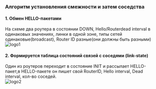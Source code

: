 [logo1]: https://github.com/dbudakov/22.route/blob/master/image/OSPF_steps/1.png
[logo2]: https://github.com/dbudakov/22.route/blob/master/image/OSPF_steps/2.png
[logo3]: https://github.com/dbudakov/22.route/blob/master/image/OSPF_steps/3.png
[logo4]: https://github.com/dbudakov/22.route/blob/master/image/OSPF_steps/4.png
[logo5]: https://github.com/dbudakov/22.route/blob/master/image/OSPF_steps/5.png
[logo6]: https://github.com/dbudakov/22.route/blob/master/image/OSPF_steps/6.png
[logo7]: https://github.com/dbudakov/22.route/blob/master/image/OSPF_steps/7.png
[logo8]: https://github.com/dbudakov/22.route/blob/master/image/OSPF_steps/8.png


### Алгоритм установления смежности и затем соседства   
#### 1. Обмен HELLO-пакетами   
На схеме два роутера в состоянии DOWN, Hello/Routerdead interval в одинаковых значениях, линки в одной зоне, типы сетей одинаковые(broadcast), Router ID разные(они должны быть разными)   
![logo1]  

#### 2. Формируется таблица состояний связей с соседями (link-state)   
Один из роутеров переходит в состояние INIT и рассылает HELLO-пакет,в HELLO-пакете он пишет свой RouterID, Hello interval, Dead interval, кол-во соседей.  
![logo2]

